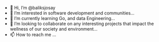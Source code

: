 - 👋 Hi, I’m @baliksjosay
- 👀 I’m interested in software development and communities...
- 🌱 I’m currently learning Go, and data Engineering...
- 💞️ I’m looking to collaborate on any interesting projects that impact the wellness of our society and environment...
- 📫 How to reach me ...

<!---
baliksjosay/baliksjosay is a ✨ special ✨ repository because its `README.md` (this file) appears on your GitHub profile.
You can click the Preview link to take a look at your changes.
--->
